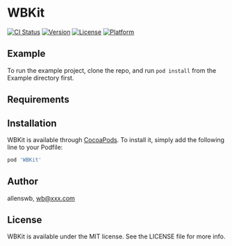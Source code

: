 # WBKit

[![CI Status](https://img.shields.io/travis/allenswb/WBKit.svg?style=flat)](https://travis-ci.org/allenswb/WBKit)
[![Version](https://img.shields.io/cocoapods/v/WBKit.svg?style=flat)](https://cocoapods.org/pods/WBKit)
[![License](https://img.shields.io/cocoapods/l/WBKit.svg?style=flat)](https://cocoapods.org/pods/WBKit)
[![Platform](https://img.shields.io/cocoapods/p/WBKit.svg?style=flat)](https://cocoapods.org/pods/WBKit)

## Example

To run the example project, clone the repo, and run `pod install` from the Example directory first.

## Requirements

## Installation

WBKit is available through [CocoaPods](https://cocoapods.org). To install
it, simply add the following line to your Podfile:

```ruby
pod 'WBKit'
```

## Author

allenswb, wb@xxx.com

## License

WBKit is available under the MIT license. See the LICENSE file for more info.
